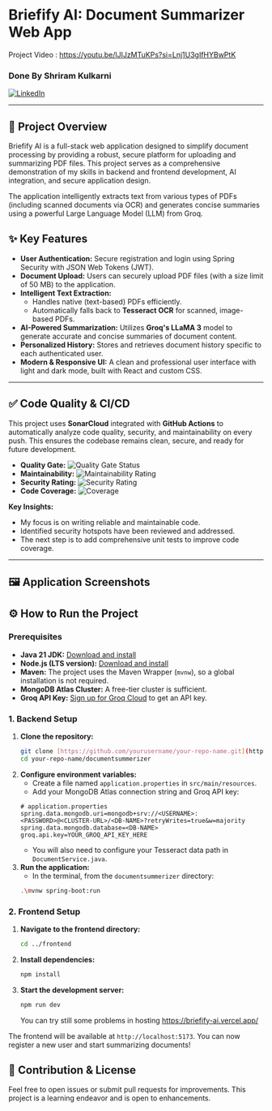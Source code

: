 # Briefify AI: Document Summarizer Web App
Project Video : https://youtu.be/lJIJzMTuKPs?si=Lnj1U3gIfHYBwPtK 


### Done By Shriram Kulkarni
[![LinkedIn](https://img.shields.io/badge/LinkedIn-0077B5?style=for-the-badge&logo=linkedin&logoColor=white)](https://www.linkedin.com/in/shriram-kulkarni-033b8328a)

---

## 🚀 Project Overview

Briefify AI is a full-stack web application designed to simplify document processing by providing a robust, secure platform for uploading and summarizing PDF files. This project serves as a comprehensive demonstration of my skills in backend and frontend development, AI integration, and secure application design.

The application intelligently extracts text from various types of PDFs (including scanned documents via OCR) and generates concise summaries using a powerful Large Language Model (LLM) from Groq.

## ✨ Key Features

- **User Authentication:** Secure registration and login using Spring Security with JSON Web Tokens (JWT).
- **Document Upload:** Users can securely upload PDF files (with a size limit of 50 MB) to the application.
- **Intelligent Text Extraction:**
    - Handles native (text-based) PDFs efficiently.
    - Automatically falls back to **Tesseract OCR** for scanned, image-based PDFs.
- **AI-Powered Summarization:** Utilizes **Groq's LLaMA 3** model to generate accurate and concise summaries of document content.
- **Personalized History:** Stores and retrieves document history specific to each authenticated user.
- **Modern & Responsive UI:** A clean and professional user interface with light and dark mode, built with React and custom CSS.

---

## ✅ Code Quality & CI/CD

This project uses **SonarCloud** integrated with **GitHub Actions** to automatically analyze code quality, security, and maintainability on every push. This ensures the codebase remains clean, secure, and ready for future development.

- **Quality Gate:**
  ![Quality Gate Status](https://sonarcloud.io/api/project_badges/quality_gate?project=BEASTSHRIRAM_BriefifyAI)
- **Maintainability:**
  ![Maintainability Rating](https://sonarcloud.io/api/project_badges/measure?project=BEASTSHRIRAM_BriefifyAI&metric=sqale_rating)
- **Security Rating:**
  ![Security Rating](https://sonarcloud.io/api/project_badges/measure?project=BEASTSHRIRAM_BriefifyAI&metric=security_rating)
- **Code Coverage:**
  ![Coverage](https://sonarcloud.io/api/project_badges/measure?project=BEASTSHRIRAM_BriefifyAI&metric=coverage)

**Key Insights:**
- My focus is on writing reliable and maintainable code.
- Identified security hotspots have been reviewed and addressed.
- The next step is to add comprehensive unit tests to improve code coverage.

---

## 🖼️ Application Screenshots

## ⚙️ How to Run the Project

### **Prerequisites**
- **Java 21 JDK:** [Download and install](https://www.oracle.com/java/technologies/downloads/)
- **Node.js (LTS version):** [Download and install](https://nodejs.org/en/download/)
- **Maven:** The project uses the Maven Wrapper (`mvnw`), so a global installation is not required.
- **MongoDB Atlas Cluster:** A free-tier cluster is sufficient.
- **Groq API Key:** [Sign up for Groq Cloud](https://console.groq.com/keys) to get an API key.

### **1. Backend Setup**
1.  **Clone the repository:**
    ```bash
    git clone [https://github.com/yourusername/your-repo-name.git](https://github.com/yourusername/your-repo-name.git)
    cd your-repo-name/documentsummerizer
    ```
2.  **Configure environment variables:**
    * Create a file named `application.properties` in `src/main/resources`.
    * Add your MongoDB Atlas connection string and Groq API key:
    ```properties
    # application.properties
    spring.data.mongodb.uri=mongodb+srv://<USERNAME>:<PASSWORD>@<CLUSTER-URL>/<DB-NAME>?retryWrites=true&w=majority
    spring.data.mongodb.database=<DB-NAME>
    groq.api.key=YOUR_GROQ_API_KEY_HERE
    ```
    * You will also need to configure your Tesseract data path in `DocumentService.java`.
3.  **Run the application:**
    * In the terminal, from the `documentsummerizer` directory:
    ```bash
    .\mvnw spring-boot:run
    ```

### **2. Frontend Setup**
1.  **Navigate to the frontend directory:**
    ```bash
    cd ../frontend
    ```
2.  **Install dependencies:**
    ```bash
    npm install
    ```
3.  **Start the development server:**
    ```bash
    npm run dev
    ```
    You can try still some problems in hosting
    https://briefify-ai.vercel.app/

The frontend will be available at `http://localhost:5173`. You can now register a new user and start summarizing documents!

## 🤝 Contribution & License

Feel free to open issues or submit pull requests for improvements. This project is a learning endeavor and is open to enhancements.
